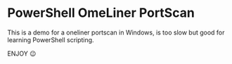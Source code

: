 # PowerShell OmeLiner PortScan

This is a demo for a oneliner portscan in Windows, is too slow but good for learning PowerShell scripting.

ENJOY 😉
